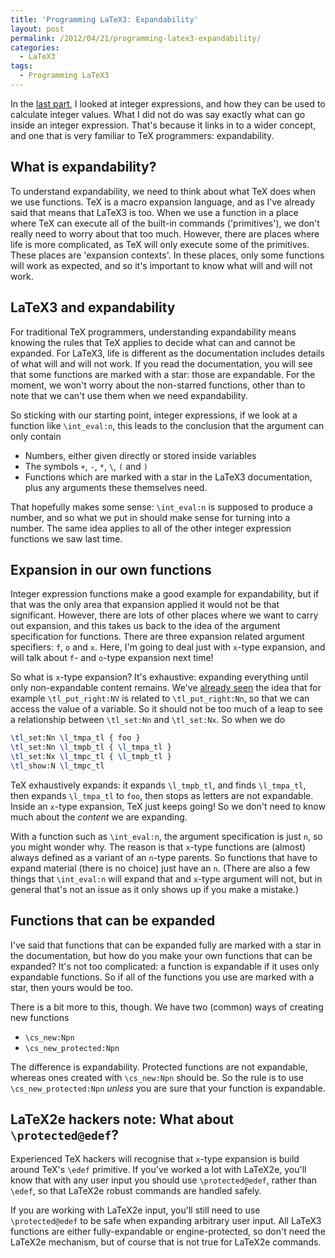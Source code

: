 ```yaml
---
title: 'Programming LaTeX3: Expandability'
layout: post
permalink: /2012/04/21/programming-latex3-expandability/
categories:
  - LaTeX3
tags:
  - Programming LaTeX3
---
```

In the [last part](/2012/02/07/programming-latex3-integers-and-integer-expressions/), I looked at integer expressions, and how they can be used to calculate integer values. What I did not do was say exactly what can go inside an integer expression. That's because it links in to a wider concept, and one that is very familiar to TeX programmers: expandability.

## What is expandability?

To understand expandability, we need to think about what TeX does when we use functions. TeX is a macro expansion language, and as I've already said that means that LaTeX3 is too. When we use a function in a place where TeX can execute all of the built-in commands ('primitives'), we don't really need to worry about that too much. However, there are places where life is more complicated, as TeX will only execute some of the primitives. These places are 'expansion contexts'. In these places, only some functions will work as expected, and so it's important to know what will and will not work.

## LaTeX3 and expandability

For traditional TeX programmers, understanding expandability means knowing the rules that TeX applies to decide what can and cannot be expanded. For LaTeX3, life is different as the documentation includes details of what will and will not work. If you read the documentation, you will see that some functions are marked with a star: those are expandable. For the moment, we won't worry about the non-starred functions, other than to note that we can't use them when we need expandability.

So sticking with our starting point, integer expressions, if we look at a function like `\int_eval:n`, this leads to the conclusion that the argument can only contain

- Numbers, either given directly or stored inside variables
- The symbols `+`, `-`, `*`, `\`, `(` and `)`
- Functions which are marked with a star in the LaTeX3 documentation, plus any arguments these themselves need.

That hopefully makes some sense: `\int_eval:n` is supposed to produce a number, and so what we put in should make sense for turning into a number. The same idea applies to all of the other integer expression functions we saw last time.

## Expansion in our own functions

Integer expression functions make a good example for expandability, but if that was the only area that expansion applied it would not be that significant. However, there are lots of other places where we want to carry out expansion, and this takes us back to the idea of the argument specification for functions. There are three expansion related argument specifiers: `f`, `o` and `x`. Here, I'm going to deal just with `x`-type expansion, and will talk about `f`- and `o`-type expansion next time!

So what is `x`-type expansion? It's exhaustive: expanding everything until only non-expandable content remains. We've [already seen](/2012/01/22/programming-latex3-more-on-token-list-variables/) the idea that for example `\tl_put_right:NV` is related to `\tl_put_right:Nn`, so that we can access the value of a variable. So it should not be too much of a leap to see a relationship between `\tl_set:Nn` and `\tl_set:Nx`. So when we do

```latex
\tl_set:Nn \l_tmpa_tl { foo }
\tl_set:Nn \l_tmpb_tl { \l_tmpa_tl }
\tl_set:Nx \l_tmpc_tl { \l_tmpb_tl }
\tl_show:N \l_tmpc_tl
```

TeX exhaustively expands: it expands `\l_tmpb_tl`, and finds `\l_tmpa_tl`, then expands `\l_tmpa_tl` to `foo`, then stops as letters are not expandable. Inside an `x`-type expansion, TeX just keeps going! So we don't need to know much about the _content_ we are expanding.

With a function such as `\int_eval:n`, the argument specification is just `n`, so you might wonder why. The reason is that `x`-type functions are (almost) always defined as a variant of an `n`-type parents. So functions that have to expand material (there is no choice) just have an `n`. (There are also a few things that `\int_eval:n` will expand that and `x`-type argument will not, but in general that's not an issue as it only shows up if you make a mistake.)

## Functions that can be expanded

I've said that functions that can be expanded fully are marked with a star in the documentation, but how do you make your own functions that can be expanded? It's not too complicated: a function is expandable if it uses only expandable functions. So if all of the functions you use are marked with a star, then yours would be too.

There is a bit more to this, though. We have two (common) ways of creating new functions

- `\cs_new:Npn`
- `\cs_new_protected:Npn`

The difference is expandability. Protected functions are not expandable, whereas ones created with `\cs_new:Npn` should be. So the rule is to use `\cs_new_protected:Npn` _unless_ you are sure that your function is expandable.

## LaTeX2e hackers note: What about `\protected@edef`?

Experienced TeX hackers will recognise that `x`-type expansion is build around TeX's `\edef` primitive. If you've worked a lot with LaTeX2e, you'll know that with any user input you should use `\protected@edef`, rather than `\edef`, so that LaTeX2e robust commands are handled safely.

If you are working with LaTeX2e input, you'll still need to use `\protected@edef` to be safe when expanding arbitrary user input. All LaTeX3 functions are either fully-expandable or engine-protected, so don't need the LaTeX2e mechanism, but of course that is not true for LaTeX2e commands.
